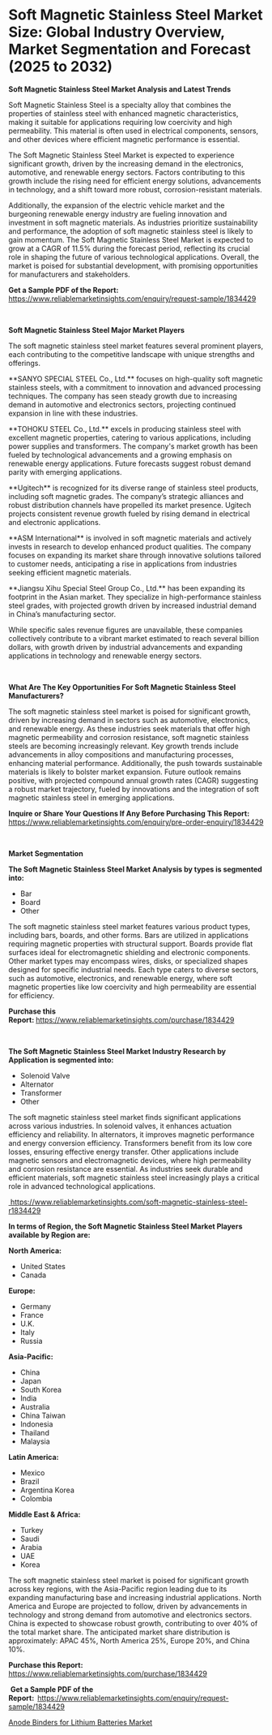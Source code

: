<p><h1>Soft Magnetic Stainless Steel Market Size: Global Industry Overview, Market Segmentation and Forecast (2025 to 2032)</h1></p><p><strong>Soft Magnetic Stainless Steel Market Analysis and Latest Trends</strong></p>
<p><p>Soft Magnetic Stainless Steel is a specialty alloy that combines the properties of stainless steel with enhanced magnetic characteristics, making it suitable for applications requiring low coercivity and high permeability. This material is often used in electrical components, sensors, and other devices where efficient magnetic performance is essential.</p><p>The Soft Magnetic Stainless Steel Market is expected to experience significant growth, driven by the increasing demand in the electronics, automotive, and renewable energy sectors. Factors contributing to this growth include the rising need for efficient energy solutions, advancements in technology, and a shift toward more robust, corrosion-resistant materials. </p><p>Additionally, the expansion of the electric vehicle market and the burgeoning renewable energy industry are fueling innovation and investment in soft magnetic materials. As industries prioritize sustainability and performance, the adoption of soft magnetic stainless steel is likely to gain momentum. The Soft Magnetic Stainless Steel Market is expected to grow at a CAGR of 11.5% during the forecast period, reflecting its crucial role in shaping the future of various technological applications. Overall, the market is poised for substantial development, with promising opportunities for manufacturers and stakeholders.</p></p>
<p><strong>Get a Sample PDF of the Report:&nbsp;</strong> <a href="https://www.reliablemarketinsights.com/enquiry/request-sample/1834429?utm_campaign=2885&utm_medium=2&utm_source=Github&utm_content=ia&utm_term=03042025&utm_id=soft-magnetic-stainless-steel">https://www.reliablemarketinsights.com/enquiry/request-sample/1834429</a></p>
<p>&nbsp;</p>
<p><strong>Soft Magnetic Stainless Steel Major Market Players</strong></p>
<p><p>The soft magnetic stainless steel market features several prominent players, each contributing to the competitive landscape with unique strengths and offerings.</p><p>**SANYO SPECIAL STEEL Co., Ltd.** focuses on high-quality soft magnetic stainless steels, with a commitment to innovation and advanced processing techniques. The company has seen steady growth due to increasing demand in automotive and electronics sectors, projecting continued expansion in line with these industries.</p><p>**TOHOKU STEEL Co., Ltd.** excels in producing stainless steel with excellent magnetic properties, catering to various applications, including power supplies and transformers. The company's market growth has been fueled by technological advancements and a growing emphasis on renewable energy applications. Future forecasts suggest robust demand parity with emerging applications.</p><p>**Ugitech** is recognized for its diverse range of stainless steel products, including soft magnetic grades. The company’s strategic alliances and robust distribution channels have propelled its market presence. Ugitech projects consistent revenue growth fueled by rising demand in electrical and electronic applications.</p><p>**ASM International** is involved in soft magnetic materials and actively invests in research to develop enhanced product qualities. The company focuses on expanding its market share through innovative solutions tailored to customer needs, anticipating a rise in applications from industries seeking efficient magnetic materials.</p><p>**Jiangsu Xihu Special Steel Group Co., Ltd.** has been expanding its footprint in the Asian market. They specialize in high-performance stainless steel grades, with projected growth driven by increased industrial demand in China’s manufacturing sector.</p><p>While specific sales revenue figures are unavailable, these companies collectively contribute to a vibrant market estimated to reach several billion dollars, with growth driven by industrial advancements and expanding applications in technology and renewable energy sectors.</p></p>
<p>&nbsp;</p>
<p><strong>What Are The Key Opportunities For Soft Magnetic Stainless Steel Manufacturers?</strong></p>
<p><p>The soft magnetic stainless steel market is poised for significant growth, driven by increasing demand in sectors such as automotive, electronics, and renewable energy. As these industries seek materials that offer high magnetic permeability and corrosion resistance, soft magnetic stainless steels are becoming increasingly relevant. Key growth trends include advancements in alloy compositions and manufacturing processes, enhancing material performance. Additionally, the push towards sustainable materials is likely to bolster market expansion. Future outlook remains positive, with projected compound annual growth rates (CAGR) suggesting a robust market trajectory, fueled by innovations and the integration of soft magnetic stainless steel in emerging applications.</p></p>
<p><strong>Inquire or Share Your Questions If Any Before Purchasing This Report:</strong> <a href="https://www.reliablemarketinsights.com/enquiry/pre-order-enquiry/1834429?utm_campaign=2885&utm_medium=2&utm_source=Github&utm_content=ia&utm_term=03042025&utm_id=soft-magnetic-stainless-steel">https://www.reliablemarketinsights.com/enquiry/pre-order-enquiry/1834429</a></p>
<p>&nbsp;</p>
<p><strong>Market Segmentation</strong></p>
<p><strong>The Soft Magnetic Stainless Steel Market Analysis by types is segmented into:</strong></p>
<p><ul><li>Bar</li><li>Board</li><li>Other</li></ul></p>
<p><p>The soft magnetic stainless steel market features various product types, including bars, boards, and other forms. Bars are utilized in applications requiring magnetic properties with structural support. Boards provide flat surfaces ideal for electromagnetic shielding and electronic components. Other market types may encompass wires, disks, or specialized shapes designed for specific industrial needs. Each type caters to diverse sectors, such as automotive, electronics, and renewable energy, where soft magnetic properties like low coercivity and high permeability are essential for efficiency.</p></p>
<p><strong>Purchase this Report:&nbsp;</strong><a href="https://www.reliablemarketinsights.com/purchase/1834429?utm_campaign=2885&utm_medium=2&utm_source=Github&utm_content=ia&utm_term=03042025&utm_id=soft-magnetic-stainless-steel">https://www.reliablemarketinsights.com/purchase/1834429</a></p>
<p>&nbsp;</p>
<p><strong>The Soft Magnetic Stainless Steel Market Industry Research by Application is segmented into:</strong></p>
<p><ul><li>Solenoid Valve</li><li>Alternator</li><li>Transformer</li><li>Other</li></ul></p>
<p><p>The soft magnetic stainless steel market finds significant applications across various industries. In solenoid valves, it enhances actuation efficiency and reliability. In alternators, it improves magnetic performance and energy conversion efficiency. Transformers benefit from its low core losses, ensuring effective energy transfer. Other applications include magnetic sensors and electromagnetic devices, where high permeability and corrosion resistance are essential. As industries seek durable and efficient materials, soft magnetic stainless steel increasingly plays a critical role in advanced technological applications.</p></p>
<p><a href="https://www.reliablemarketinsights.com/soft-magnetic-stainless-steel-r1834429?utm_campaign=2885&utm_medium=2&utm_source=Github&utm_content=ia&utm_term=03042025&utm_id=soft-magnetic-stainless-steel">&nbsp;https://www.reliablemarketinsights.com/soft-magnetic-stainless-steel-r1834429</a></p>
<p><strong>In terms of Region, the Soft Magnetic Stainless Steel Market Players available by Region are:</strong></p>
<p>
    <p> <strong> North America: </strong>
        <ul>
            <li>United States</li>
            <li>Canada</li>
        </ul>
        </p> 
    <p> <strong> Europe: </strong>
        <ul>
            <li>Germany</li>
            <li>France</li>
            <li>U.K.</li>
            <li>Italy</li>
            <li>Russia</li>
        </ul>
        </p> 
    <p> <strong> Asia-Pacific: </strong>
        <ul>
            <li>China</li>
            <li>Japan</li>
            <li>South Korea</li>
            <li>India</li>
            <li>Australia</li>
            <li>China Taiwan</li>
            <li>Indonesia</li>
            <li>Thailand</li>
            <li>Malaysia</li>
        </ul>
        </p> 
    <p> <strong> Latin America: </strong>
        <ul>
            <li>Mexico</li>
            <li>Brazil</li>
            <li>Argentina Korea</li>
            <li>Colombia</li>
        </ul>
        </p> 
    <p> <strong> Middle East & Africa: </strong>
        <ul>
            <li>Turkey</li>
            <li>Saudi</li>
            <li>Arabia</li>
            <li>UAE</li>
            <li>Korea</li>
        </ul>
    </p>
    </p>
<p><p>The soft magnetic stainless steel market is poised for significant growth across key regions, with the Asia-Pacific region leading due to its expanding manufacturing base and increasing industrial applications. North America and Europe are projected to follow, driven by advancements in technology and strong demand from automotive and electronics sectors. China is expected to showcase robust growth, contributing to over 40% of the total market share. The anticipated market share distribution is approximately: APAC 45%, North America 25%, Europe 20%, and China 10%.</p></p>
<p><strong>Purchase this Report: </strong><a href="https://www.reliablemarketinsights.com/purchase/1834429?utm_campaign=2885&utm_medium=2&utm_source=Github&utm_content=ia&utm_term=03042025&utm_id=soft-magnetic-stainless-steel">https://www.reliablemarketinsights.com/purchase/1834429</a></p>
<p>&nbsp;<strong>Get a Sample PDF of the Report:&nbsp;&nbsp;</strong><a href="https://www.reliablemarketinsights.com/enquiry/request-sample/1834429?utm_campaign=2885&utm_medium=2&utm_source=Github&utm_content=ia&utm_term=03042025&utm_id=soft-magnetic-stainless-steel">https://www.reliablemarketinsights.com/enquiry/request-sample/1834429</a></p>
<p><strong></strong></p>
<p><p><a href="https://github.com/ajayanhaizan/Market-Research-Report-List-1/blob/main/anode-binders-for-lithium-batteries-market.md?utm_campaign=2885&utm_medium=2&utm_source=Github&utm_content=ia&utm_term=03042025&utm_id=soft-magnetic-stainless-steel">Anode Binders for Lithium Batteries Market</a></p></p>